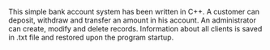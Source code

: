 This simple bank account system has been written in C++. A customer can deposit, withdraw and transfer an amount in his account. An administrator can create, modify and delete records. Information about all clients is saved in .txt file and restored upon the program startup.
